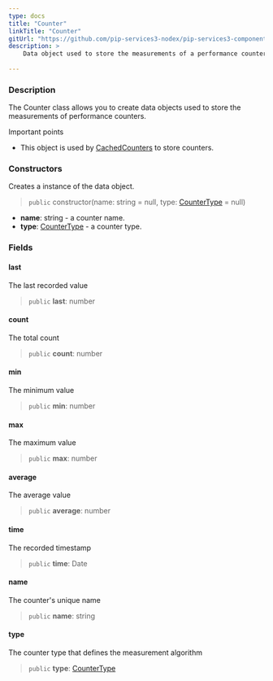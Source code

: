 ```yaml
---
type: docs
title: "Counter"
linkTitle: "Counter"
gitUrl: "https://github.com/pip-services3-nodex/pip-services3-components-nodex"
description: >
    Data object used to store the measurements of a performance counter.
   
---
```


### Description

The Counter class allows you to create data objects used to store the measurements of performance counters.

Important points

- This object is used by [CachedCounters](../cached_counters) to store counters.

### Constructors
Creates a instance of the data object.

> `public` constructor(name: string = null, type: [CounterType](../counter_type) = null)

- **name**: string - a counter name.
- **type**: [CounterType](../counter_type) - a counter type.


### Fields

<span class="hide-title-link">

#### last
The last recorded value
> `public` **last**: number

#### count
The total count
> `public` **count**: number

#### min
The minimum value
> `public` **min**: number

#### max
The maximum value
> `public` **max**: number

#### average
The average value
> `public` **average**: number

#### time
The recorded timestamp
> `public` **time**: Date

#### name
The counter's unique name
> `public` **name**: string

#### type
The counter type that defines the measurement algorithm
> `public` **type**: [CounterType](../counter_type)

</span>
